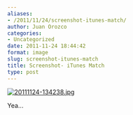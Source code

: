 ```yaml
---
aliases:
- /2011/11/24/screenshot-itunes-match/
author: Juan Orozco
categories:
- Uncategorized
date: 2011-11-24 18:44:42
format: image
slug: screenshot-itunes-match
title: Screenshot- iTunes Match
type: post
---
```


[<img src="http://juanthedesigner.files.wordpress.com/2011/11/20111124-134238.jpg?w=580" alt="20111124-134238.jpg" class="alignnone size-full" data-recalc-dims="1" />][1]

Yea...

[1]: http://juanthedesigner.files.wordpress.com/2011/11/20111124-134238.jpg?w=580
